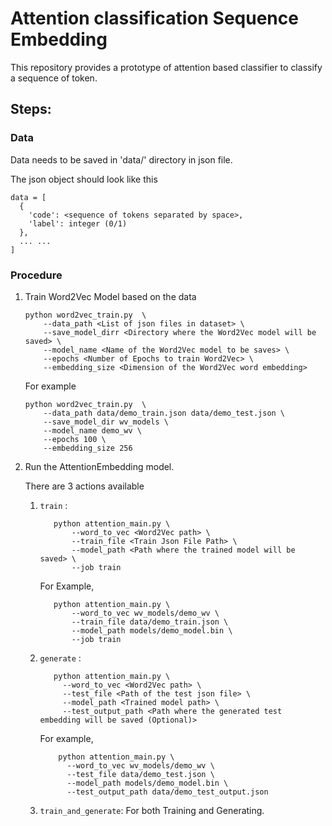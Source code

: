# Attention classification Sequence Embedding

This repository provides a prototype of attention based classifier to classify a sequence of token. 

## Steps:

### Data 
Data needs to be saved in 'data/' directory in json file. 

The json object should look like this 

```
data = [
  {
    'code': <sequence of tokens separated by space>,
    'label': integer (0/1)
  },
  ... ... 
]
```

### Procedure

1. Train Word2Vec Model based on the data 
    ```shell script
    python word2vec_train.py  \
        --data_path <List of json files in dataset> \
        --save_model_dirr <Directory where the Word2Vec model will be saved> \
        --model_name <Name of the Word2Vec model to be saves> \
        --epochs <Number of Epochs to train Word2Vec> \
        --embedding_size <Dimension of the Word2Vec word embedding> 
    ```
    For example
    ```shell script
    python word2vec_train.py  \
        --data_path data/demo_train.json data/demo_test.json \
        --save_model_dir wv_models \
        --model_name demo_wv \
        --epochs 100 \
        --embedding_size 256
    ```

2. Run the AttentionEmbedding model.

    There are 3 actions available
    1. `train` :  
        ```shell script
           python attention_main.py \
               --word_to_vec <Word2Vec path> \
               --train_file <Train Json File Path> \
               --model_path <Path where the trained model will be saved> \
               --job train
        ```
        For Example, 
        ```shell script
           python attention_main.py \
               --word_to_vec wv_models/demo_wv \
               --train_file data/demo_train.json \
               --model_path models/demo_model.bin \
               --job train
        ```
    2. `generate` :
        ```shell script
           python attention_main.py \
             --word_to_vec <Word2Vec path> \
             --test_file <Path of the test json file> \
             --model_path <Trained model path> \
             --test_output_path <Path where the generated test embedding will be saved (Optional)>
        ```
       For example,
       ```shell script
           python attention_main.py \
             --word_to_vec wv_models/demo_wv \
             --test_file data/demo_test.json \
             --model_path models/demo_model.bin \
             --test_output_path data/demo_test_output.json
        ```
   3. `train_and_generate`: For both Training and Generating. 
